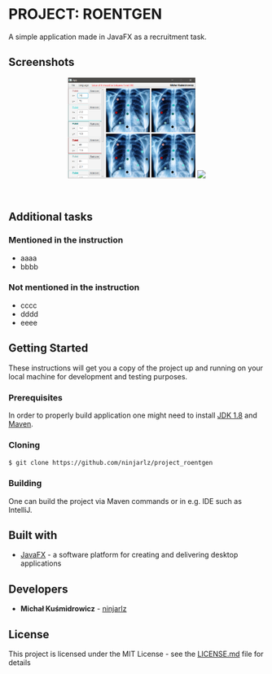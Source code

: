 # PROJECT: ROENTGEN

A simple application made in JavaFX as a recruitment task.

## Screenshots

<p align="center">
<img width="250" src="screenshots/EN.png">
<img width="250" src="screenshots/PL.ENG">
</p><br>

## Additional tasks

### Mentioned in the instruction

* aaaa
* bbbb

### Not mentioned in the instruction

* cccc
* dddd
* eeee

## Getting Started
These instructions will get you a copy of the project up and running on your local machine for development and testing purposes. 

### Prerequisites
In order to properly build application one might need to install [JDK 1.8](https://www.oracle.com/java/technologies/javase/javase-jdk8-downloads.html) and [Maven](https://maven.apache.org/download.cgi).

### Cloning
```
$ git clone https://github.com/ninjarlz/project_roentgen
```

### Building
One can build the project via Maven commands or in e.g. IDE such as IntelliJ.

## Built with
* [JavaFX](https://www.oracle.com/java/technologies/javase/javafx-overview.html) - a software platform for creating and delivering desktop applications

## Developers
* **Michał Kuśmidrowicz** - [ninjarlz](https://github.com/ninjarlz)

## License
This project is licensed under the MIT License - see the [LICENSE.md](LICENSE.md) file for details





